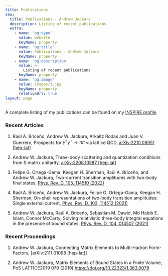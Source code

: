 ```yaml
---
title: Publications
seo:
  title: Publications - Andrew Jackura
  description: Listing of recent publications
  extra:
    - name: 'og:type'
      value: website
      keyName: property
    - name: 'og:title'
      value: Publications - Andrew Jackura
      keyName: property
    - name: 'og:description'
      value: >-
        Listing of recent publications
      keyName: property
    - name: 'og:image'
      value: images/1.jpg
      keyName: property
      relativeUrl: true
layout: page
---
```


A complete listing of my publications can be found on my [INSPIRE profile](http://inspirehep.net/author/A.Jackura.1/)


### Recent Articles


1. Raúl A. Briceño, Andrew W. Jackura, Arkaitz Rodas and Juan V. Guerrero,
<span class="nocase">Prospects for $\gamma^\star \gamma^\star \to \pi \pi$ via lattice QCD</span>, [arXiv:2210.08051 [hep-lat]](https://arxiv.org/pdf/2210.08051.pdf)

2. Andrew W. Jackura, 
<span class="nocase">Three-body scattering and quantization conditions from 
S matrix unitarity</span>, [arXiv:2208.10587 [hep-lat]](https://arxiv.org/pdf/2208.10587.pdf)

3. Felipe G. Ortega-Gama, Keegan H. Sherman, Raúl A. Briceño, and Andrew W. Jackura, 
<span class="nocase">Two-current transition amplitudes with two-body final states</span>, [Phys. Rev. D. 105, 114510 (2022)](hhttps://journals.aps.org/prd/abstract/10.1103/PhysRevD.105.114510)

4. Raúl A. Briceño, Andrew W. Jackura, Felipe G. Ortega-Gama, Keegan H. Sherman,
<span class="nocase">On-shell representations of two-body transition amplitudes: Single external current</span>, [Phys. Rev. D. 103, 114512 (2021)](https://doi.org/10.1103/PhysRevD.103.114512)

5. Andrew W. Jackura, Raúl A. Briceño, Sebastian M. Dawid, Md Habib E. Islam, Connor McCarty,
<span class="nocase">Solving relativistic three-body integral equations in the presence of bound states</span>, [Phys. Rev. D. 104, 014507 (2021)](https://doi.org/10.1103/PhysRevD.104.014507)


### Recent Proceedings

1. Andrew W. Jackura, <span class="nocase"> Connecting Matrix Elements to Multi-Hadron Form-Factors</span>, [arXiv:2111.01098 [hep-lat]]

2. Andrew W. Jackura, <span class="nocase">Matrix Elements of Bound States in a Finite Volume</span>, PoS LATTICE2019 079 (2019) <https://doi.org/10.22323/1.363.0079>